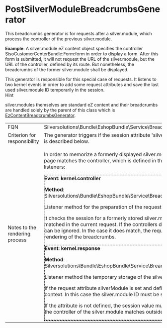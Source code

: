 #  PostSilverModuleBreadcrumbsGenerator 

This breadcrumbs generator is for requests after a silver.module, which process the controller of the previous silver.module.

**Example**: A silver.module eZ content object specifies the controller SisoCustomerCenterBundle:Form:form in order to display a form. After this form is submitted, it will not request the URL of the silver.module, but the URL of the controller, defined by its route. But nonetheless, the breadcrumbs of the former silver.module shall be displayed. 

This generator is responsible for this special case of requests. It listens to two kernel events in order to add some request attributes and save the last used silver.module ID temporarily in the session.  
Hint

silver.modules themselves are standard eZ content and their breadcrumbs are handled solely by the parent of this class which is [EzContentBreadcrumbsGenerator](EzContentBreadcrumbsGenerator_23560916.html).

<table>
<colgroup>
<col style="width: 50%" />
<col style="width: 50%" />
</colgroup>
<tbody>
<tr>
<td>FQN</td>
<td>Silversolutions\Bundle\EshopBundle\Service\Breadcrumbs\PostSilverModuleBreadcrumbsGenerator</td>
</tr>
<tr>
<td>Criterion for responsibility</td>
<td>The generator triggers if the session attribute 'silverModuleLocation' is set. This is set by an event listener callback, which is described below.</td>
</tr>
<tr>
<td>Notes to the rendering process</td>
<td><p>In order to memorize a formerly displayed silver.module element, its ID is stored in the session and restored if the next page matches the controller, which is defined in the respective silver.module. This is achieved via two kernel event listeners:</p>
<div class="panel" style="border-style: dashed;border-width: 1px;">
<div class="panelHeader" style="border-bottom-width: 1px;border-bottom-style: dashed;">
<strong>Event: kernel.controller</strong>

<p><strong>Method</strong>: Silversolutions\Bundle\EshopBundle\Service\Breadcrumbs\PostSilverModuleBreadcrumbsGenerator::onKernelRequest()</p>
<p>Listener method for the preparation of the request for a post silver.module controller.</p>
<p>It checks the session for a formerly stored silver.module ID and whether the content object defines the controller, that matched in the current request. If the controllers doesn't match, the current request is just a call of an unrelated page and can be ignored. In the case it does match, the request attributes silverModule and silverModuleLocation are added for the rendering of the breadcrumbs.</p>
<div class="panel" style="border-style: dashed;border-width: 1px;">
<div class="panelHeader" style="border-bottom-width: 1px;border-bottom-style: dashed;">
<strong>Event: kernel.response</strong>

<p><strong>Method</strong>: Silversolutions\Bundle\EshopBundle\Service\Breadcrumbs\PostSilverModuleBreadcrumbsGenerator::onKernelResponse()</p>
<p>Listener method the temporary storage of the silver.module ID in the session.</p>
<p>If the request attribute silverModule is set and defines an eZ content object, it is assumed that we are in a silver.module context. In this case the silver.module ID must be stored in the session for later requests.</p>
<p>If the attribute is not defined, the session value must be removed in order to not match this generator accidentally, when the controller of the silver.module matches outside of it's context.</p>

</td>
</tr>
</tbody>
</table>
